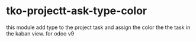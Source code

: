 # tko-projectt-ask-type-color
this module add type to the project task and assign the color the the task in the kaban view.
for odoo v9
